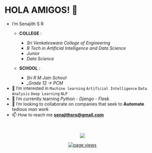 # HOLA AMIGOS! 👋

* I’m Senajith S R 
  * **COLLEGE** : 
    * *_Sri Venkateswara College of Engineering_* 
    * *_B Tech in Artificial Intelligence and Data Science_*
    * *_Junior_*
    * *_Data Science_*
    
  * **SCHOOL** :
    * *_Sri R M Jain School_* 
    * *_Grade 12 -> PCM* 
* 👀 I’m interested in ```Machine learning``` ```Artificial Intelligence``` ```Data Analysis``` ```Deep Learning``` ```NLP```
* 🌱 I’m currently learning *_Python_* - *_Django_* - *_Flask_*
* 💞️ I’m looking to collaborate on companies that seek to **Automate** tedious *_man work_*
* 📫 How to reach me **senajithsrs@gmail.com**

<br />
<p align="center">
  <img src="https://github-readme-stats.vercel.app/api?username=Senajith&show_icons=true_color=fff&theme=algolia">
</p>

<p align="center">
  <a href="https://github.com/Rahul040202">
    <img src="https://komarev.com/ghpvc/?username=Senajith" alt="page views" />
  </a>
</p>

<!---
Rahul040202/Rahul040202 is a ✨ special ✨ repository because its `README.md` (this file) appears on your GitHub profile.
You can click the Preview link to take a look at your changes.
--->

